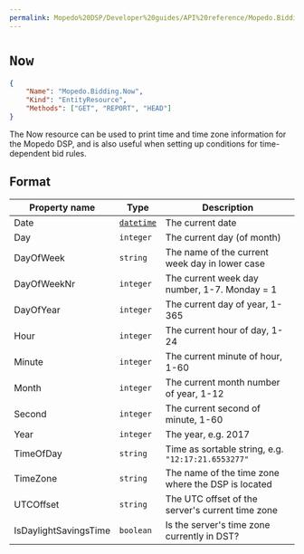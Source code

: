 ```yaml
---
permalink: Mopedo%20DSP/Developer%20guides/API%20reference/Mopedo.Bidding/Now/
---
```


# `Now`

```json
{
    "Name": "Mopedo.Bidding.Now",
    "Kind": "EntityResource",
    "Methods": ["GET", "REPORT", "HEAD"]
}
```

The Now resource can be used to print time and time zone information for the Mopedo DSP, and is also useful when setting up conditions for time-dependent bid rules.

## Format

Property name         | Type                         | Description
--------------------- | ---------------------------- | --------------------------------------------------
Date                  | [`datetime`](../../Datetime) | The current date
Day                   | `integer`                    | The current day (of month)
DayOfWeek             | `string`                     | The name of the current week day in lower case
DayOfWeekNr           | `integer`                    | The current week day number, 1-7\. Monday = 1
DayOfYear             | `integer`                    | The current day of year, 1-365
Hour                  | `integer`                    | The current hour of day, 1-24
Minute                | `integer`                    | The current minute of hour, 1-60
Month                 | `integer`                    | The current month number of year, 1-12
Second                | `integer`                    | The current second of minute, 1-60
Year                  | `integer`                    | The year, e.g. 2017
TimeOfDay             | `string`                     | Time as sortable string, e.g. `"12:17:21.6553277"`
TimeZone              | `string`                     | The name of the time zone where the DSP is located
UTCOffset             | `string`                     | The UTC offset of the server's current time zone
IsDaylightSavingsTime | `boolean`                    | Is the server's time zone currently in DST?
